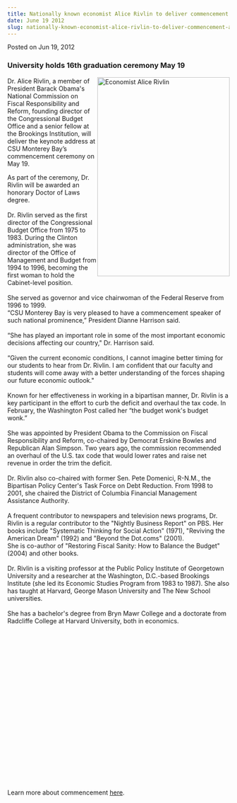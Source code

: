 ```yaml
---
title: Nationally known economist Alice Rivlin to deliver commencement address
date: June 19 2012
slug: nationally-known-economist-alice-rivlin-to-deliver-commencement-address
---
```


 



<span class="date">Posted on Jun 19, 2012    </span>
<h3>University holds 16th graduation ceremony May 19</h3>
<p><img alt="Economist Alice Rivlin" src="https://news.csumb.edu/sites/default/files/65/attachments/news/images/rivlina_original.jpg" style="float:right; width:300px; height:450px">Dr. Alice Rivlin,
a member of President Barack Obama&apos;s National Commission on
Fiscal&#xA0;Responsibility and Reform, founding director of the
Congressional Budget Office and a senior fellow at the Brookings
Institution, will deliver the keynote address at CSU Monterey Bay&#x2019;s
commencement ceremony on May 19.</img></p>
<p>As part of the ceremony, Dr. Rivlin will be awarded an honorary
Doctor of Laws degree.<br>
<br>
Dr. Rivlin served as the first director of the Congressional Budget
Office from 1975 to 1983. During the Clinton administration, she
was director of the Office of Management and Budget from 1994 to
1996, becoming the first woman to hold the Cabinet-level
position.<br>
<br>
She served as governor and vice chairwoman of the Federal Reserve
from 1996 to 1999.<br>
&#x201C;CSU Monterey Bay is very pleased to have a commencement speaker of
such national prominence,&#x201D; President Dianne Harrison said.<br>
<br>
&#x201C;She has played an important role in some of the most important
economic decisions affecting our country,&quot; Dr. Harrison said.<br>
<br>
&#x201C;Given the current economic conditions, I cannot imagine better
timing for our students to hear from Dr. Rivlin. I am confident
that our faculty and students will come away with a better
understanding of the forces shaping our future economic
outlook.&quot;<br>
<br>
Known for her effectiveness in working in a bipartisan manner, Dr.
Rivlin is a key participant in the effort to curb the deficit and
overhaul the tax code. In February, the Washington Post called her
&#x201C;the budget wonk&apos;s budget wonk.&#x201D;<br>
<br>
She was appointed by President Obama to the Commission on Fiscal
Responsibility and Reform, co-chaired by Democrat Erskine Bowles
and Republican Alan Simpson. Two years ago, the commission
recommended an overhaul of the U.S. tax code that would lower rates
and raise net revenue in order the trim the deficit.<br>
<br>
Dr. Rivlin also co-chaired with former Sen. Pete Domenici, R-N.M.,
the Bipartisan Policy Center&apos;s Task Force on Debt Reduction. From
1998 to 2001, she chaired the District of Columbia Financial
Management Assistance Authority.<br>
<br>
A frequent contributor to newspapers and television news programs,
Dr. Rivlin is a regular contributor to the &quot;Nightly Business
Report&quot; on PBS. Her books include &quot;Systematic Thinking for Social
Action&quot; (1971), &quot;Reviving the American Dream&quot; (1992) and &quot;Beyond
the Dot.coms&quot; (2001).<br>
She is co-author of &quot;Restoring Fiscal Sanity: How to Balance the
Budget&quot; (2004) and other books.<br>
<br>
Dr. Rivlin is a visiting professor at the Public Policy Institute
of Georgetown University and a researcher at the Washington,
D.C.-based Brookings Institute (she led its Economic Studies
Program from 1983 to 1987). She also has taught at Harvard, George
Mason University and The New School universities.<br>
<br>
She has a bachelor&apos;s degree from Bryn Mawr College and a doctorate
from Radcliffe College at Harvard University, both in
economics.</br></br></br></br></br></br></br></br></br></br></br></br></br></br></br></br></br></br></br></br></br></br></p>
<p>Learn more about commencement <a href="https://csumb.edu/commencement" rel="nofollow">here</a>.<br>
<br>
&#xA0;</br></br></p>





 
